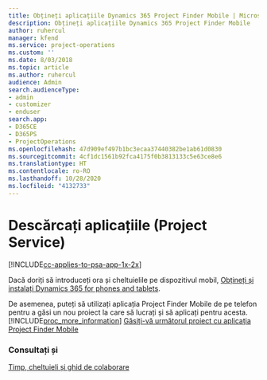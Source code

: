 ```yaml
---
title: Obțineți aplicațiile Dynamics 365 Project Finder Mobile | MicrosoftDocs
description: Obțineți aplicațiile Dynamics 365 Project Finder Mobile
author: ruhercul
manager: kfend
ms.service: project-operations
ms.custom: ''
ms.date: 8/03/2018
ms.topic: article
ms.author: ruhercul
audience: Admin
search.audienceType:
- admin
- customizer
- enduser
search.app:
- D365CE
- D365PS
- ProjectOperations
ms.openlocfilehash: 47d909ef497b1bc3ecaa37440382be1ab61d0830
ms.sourcegitcommit: 4cf1dc1561b92fca4175f0b3813133c5e63ce8e6
ms.translationtype: HT
ms.contentlocale: ro-RO
ms.lasthandoff: 10/28/2020
ms.locfileid: "4132733"
---
```

# <a name="get-the-apps-project-service"></a>Descărcați aplicațiile (Project Service)

[!INCLUDE[cc-applies-to-psa-app-1x-2x](../includes/cc-applies-to-psa-app-1x-2x.md)]

Dacă doriți să introduceți ora și cheltuielile pe dispozitivul mobil, [Obțineți și instalați Dynamics 365 for phones and tablets](https://docs.microsoft.com/dynamics365/mobile-app/dynamics-365-phones-tablets-users-guide).  
  
 De asemenea, puteți să utilizați aplicația Project Finder Mobile de pe telefon pentru a găsi un nou proiect la care să lucrați și să aplicați pentru acesta. [!INCLUDE[proc_more_information](../includes/proc-more-information.md)] [Găsiți-vă următorul proiect cu aplicația Project Finder Mobile](../psa/find-next-project-finder-mobile-app.md) 
  
### <a name="see-also"></a>Consultați și  
 [Timp, cheltuieli și ghid de colaborare](../psa/time-expense-collaboration-guide.md)
